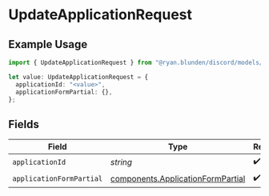 # UpdateApplicationRequest

## Example Usage

```typescript
import { UpdateApplicationRequest } from "@ryan.blunden/discord/models/operations";

let value: UpdateApplicationRequest = {
  applicationId: "<value>",
  applicationFormPartial: {},
};
```

## Fields

| Field                                                                                  | Type                                                                                   | Required                                                                               | Description                                                                            |
| -------------------------------------------------------------------------------------- | -------------------------------------------------------------------------------------- | -------------------------------------------------------------------------------------- | -------------------------------------------------------------------------------------- |
| `applicationId`                                                                        | *string*                                                                               | :heavy_check_mark:                                                                     | N/A                                                                                    |
| `applicationFormPartial`                                                               | [components.ApplicationFormPartial](../../models/components/applicationformpartial.md) | :heavy_check_mark:                                                                     | N/A                                                                                    |